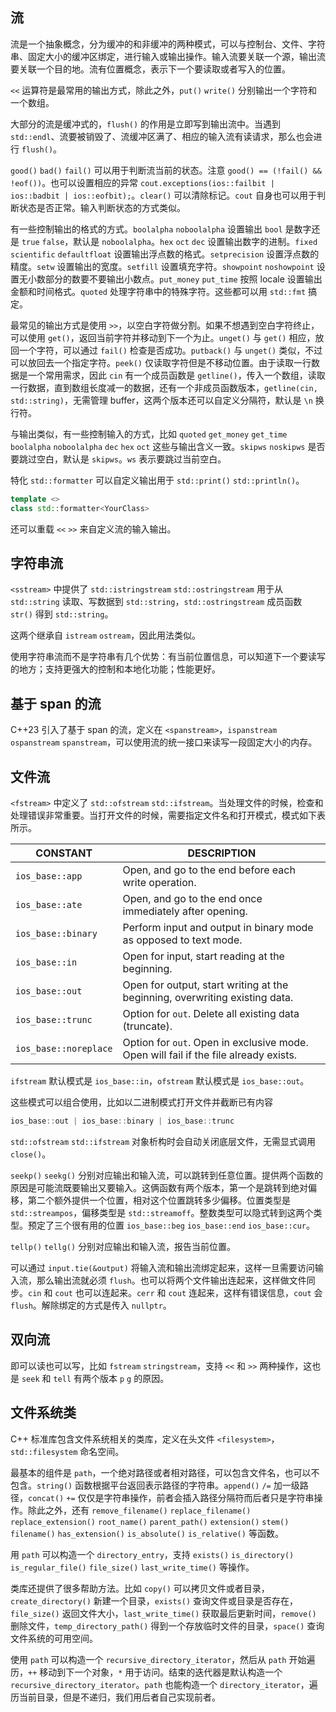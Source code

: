 ## 流
流是一个抽象概念，分为缓冲的和非缓冲的两种模式，可以与控制台、文件、字符串、固定大小的缓冲区绑定，进行输入或输出操作。输入流要关联一个源，输出流要关联一个目的地。流有位置概念，表示下一个要读取或者写入的位置。

`<<` 运算符是最常用的输出方式，除此之外，`put()` `write()` 分别输出一个字符和一个数组。

大部分的流是缓冲式的，`flush()` 的作用是立即写到输出流中。当遇到 `std::endl`、流要被销毁了、流缓冲区满了、相应的输入流有读请求，那么也会进行 `flush()`。

`good()` `bad()` `fail()` 可以用于判断流当前的状态。注意 `good() == (!fail() && !eof())`。也可以设置相应的异常 `cout.exceptions(ios::failbit | ios::badbit | ios::eofbit);`。`clear()` 可以清除标记。`cout` 自身也可以用于判断状态是否正常。输入判断状态的方式类似。

有一些控制输出的格式的方式。`boolalpha` `noboolalpha` 设置输出 `bool` 是数字还是 `true` `false`，默认是 `noboolalpha`。`hex` `oct` `dec` 设置输出数字的进制。`fixed` `scientific` `defaultfloat` 设置输出浮点数的格式。`setprecision` 设置浮点数的精度。`setw` 设置输出的宽度。`setfill` 设置填充字符。`showpoint` `noshowpoint` 设置无小数部分的数要不要输出小数点。`put_money` `put_time` 按照 locale 设置输出金额和时间格式。`quoted` 
处理字符串中的特殊字符。这些都可以用 `std::fmt` 搞定。

最常见的输出方式是使用 `>>`，以空白字符做分割。如果不想遇到空白字符终止，可以使用 `get()`，返回当前字符并移动到下一个为止。`unget()` 与 `get()` 相应，放回一个字符，可以通过 `fail()` 检查是否成功。`putback()` 与 `unget()` 类似，不过可以放回去一个指定字符。`peek()` 仅读取字符但是不移动位置。由于读取一行数据是一个常用需求，因此 `cin` 有一个成员函数是 `getline()`，传入一个数组，读取一行数据，直到数组长度减一的数据，还有一个非成员函数版本，`getline(cin, std::string)`，无需管理 buffer，这两个版本还可以自定义分隔符，默认是 `\n` 换行符。

与输出类似，有一些控制输入的方式，比如 `quoted` `get_money` `get_time` `boolalpha` `noboolalpha` `dec` `hex` `oct` 这些与输出含义一致。`skipws` `noskipws` 是否要跳过空白，默认是 `skipws`。`ws` 表示要跳过当前空白。

特化 `std::formatter` 可以自定义输出用于 `std::print()` `std::println()`。
```cpp
template <>
class std::formatter<YourClass>
```
还可以重载 `<<` `>>` 来自定义流的输入输出。

## 字符串流
`<sstream>` 中提供了 `std::istringstream` `std::ostringstream` 用于从 `std::string` 读取、写数据到 `std::string`，`std::ostringstream` 成员函数 `str()` 得到 `std::string`。

这两个继承自 `istream` `ostream`，因此用法类似。

使用字符串流而不是字符串有几个优势：有当前位置信息，可以知道下一个要读写的地方；支持更强大的控制和本地化功能；性能更好。

## 基于 span 的流
C++23 引入了基于 span 的流，定义在 `<spanstream>`，`ispanstream` `ospanstream` `spanstream`，可以使用流的统一接口来读写一段固定大小的内存。

## 文件流
`<fstream>` 中定义了 `std::ofstream` `std::ifstream`。当处理文件的时候，检查和处理错误非常重要。当打开文件的时候，需要指定文件名和打开模式，模式如下表所示。

| CONSTANT | DESCRIPTION |
|--|--|
| `ios_base::app` | Open, and go to the end before each write operation. |
| `ios_base::ate` | Open, and go to the end once immediately after opening. |
| `ios_base::binary` | Perform input and output in binary mode as opposed to text mode. |
| `ios_base::in` | Open for input, start reading at the beginning. |
| `ios_base::out` | Open for output, start writing at the beginning, overwriting existing data. |
| `ios_base::trunc` | Option for `out`. Delete all existing data (truncate). |
| `ios_base::noreplace` | Option for `out`. Open in exclusive mode. Open will fail if the file already exists. |

`ifstream` 默认模式是 `ios_base::in`，`ofstream` 默认模式是 `ios_base::out`。

这些模式可以组合使用，比如以二进制模式打开文件并截断已有内容
```cpp
ios_base::out | ios_base::binary | ios_base::trunc
```

`std::ofstream` `std::ifstream` 对象析构时会自动关闭底层文件，无需显式调用 `close()`。

`seekp()` `seekg()` 分别对应输出和输入流，可以跳转到任意位置。提供两个函数的原因是可能流既要输出又要输入。这俩函数有两个版本，第一个是跳转到绝对偏移，第二个额外提供一个位置，相对这个位置跳转多少偏移。位置类型是 `std::streampos`，偏移类型是 `std::streamoff`。整数类型可以隐式转到这两个类型。预定了三个很有用的位置 `ios_base::beg` `ios_base::end` `ios_base::cur`。

`tellp()` `tellg()` 分别对应输出和输入流，报告当前位置。

可以通过 `input.tie(&output)` 将输入流和输出流绑定起来，这样一旦需要访问输入流，那么输出流就必须 `flush`。也可以将两个文件输出连起来，这样做文件同步。`cin` 和 `cout` 也可以连起来。`cerr` 和 `cout` 连起来，这样有错误信息，`cout` 会 `flush`。解除绑定的方式是传入 `nullptr`。

## 双向流
即可以读也可以写，比如 `fstream` `stringstream`，支持 `<<` 和 `>>` 两种操作，这也是 `seek` 和 `tell` 有两个版本 `p` `g` 的原因。

## 文件系统类
C++ 标准库包含文件系统相关的类库，定义在头文件 `<filesystem>`，`std::filesystem` 命名空间。

最基本的组件是 `path`，一个绝对路径或者相对路径，可以包含文件名，也可以不包含。`string()` 函数根据平台返回表示路径的字符串。`append()` `/=` 加一级路径，`concat()` `+=` 仅仅是字符串操作，前者会插入路径分隔符而后者只是字符串操作。除此之外，还有 `remove_filename()` `replace_filename()` `replace_extension()` `root_name()` `parent_path()` `extension()` `stem()` `filename()` `has_extension()` `is_absolute()` `is_relative()` 等函数。

用 `path` 可以构造一个 `directory_entry`，支持 `exists()` `is_directory()` `is_regular_file()` `file_size()` `last_write_time()` 等操作。

类库还提供了很多帮助方法。比如 `copy()` 可以拷贝文件或者目录，`create_directory()` 新建一个目录，`exists()` 查询文件或目录是否存在，`file_size()` 返回文件大小，`last_write_time()` 获取最后更新时间，`remove()` 删除文件，`temp_directory_path()` 得到一个存放临时文件的目录，`space()` 查询文件系统的可用空间。

使用 `path` 可以构造一个 `recursive_directory_iterator`，然后从 `path` 开始遍历，`++` 移动到下一个对象，`*` 用于访问。结束的迭代器是默认构造一个 `recursive_directory_iterator`。`path` 也能构造一个 `directory_iterator`，遍历当前目录，但是不递归，我们用后者自己实现前者。
